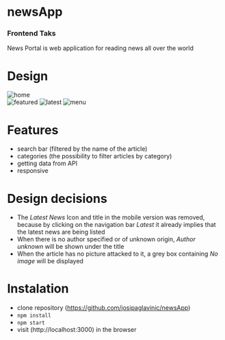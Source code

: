 # newsApp

### Frontend Taks 

News Portal is web application for reading news all over the world

# Design
![home](https://user-images.githubusercontent.com/75853323/132691605-50c1ea6f-ecb7-4826-aede-ba536bfacdb1.png) </br>
![featured](https://user-images.githubusercontent.com/75853323/132692652-15df2787-f2ff-4222-8ce4-5ec99ac597f5.png)
![latest](https://user-images.githubusercontent.com/75853323/132692663-97cbc6f3-85c4-4bbe-8af5-d0038d650d48.png)
![menu](https://user-images.githubusercontent.com/75853323/132692667-0e6f9e57-7961-4ccb-a5a8-be1ddb787236.png)

# Features
- search bar (filtered by the name of the article)
- categories (the possibility to filter articles by category)
- getting data from API
- responsive

# Design decisions
- The *Latest News* Icon and title in the mobile version was removed, because by clicking on the navigation bar *Latest* it already implies that the latest news are being listed
- When there is no author specified or of unknown origin, *Author unknown* will be shown under the title
- When the article has no picture attacked to it, a grey box containing *No image* will be displayed

# Instalation
- clone repository (https://github.com/josipaglavinic/newsApp)
- ``` npm install ```
- ``` npm start ```
-  visit (http://localhost:3000) in the browser
